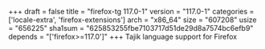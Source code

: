 +++
draft = false
title = "firefox-tg 117.0-1"
version = "117.0-1"
categories = ['locale-extra', 'firefox-extensions']
arch = "x86_64"
size = "607208"
usize = "656225"
sha1sum = "625853255fbe7103717d51de29d8a7574bc6efb9"
depends = "['firefox>=117.0']"
+++
Tajik language support for Firefox